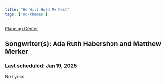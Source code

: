 ```yaml
---
title: "He Will Hold Me Fast"
tags: ['no-themes']
---
```


[Planning Center](https://services.planningcenteronline.com/songs/12092634)

## Songwriter(s): Ada Ruth Habershon and Matthew Merker
### Last scheduled: Jan 19, 2025          

No Lyrics
